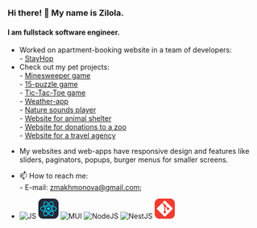 ### Hi there! 👋 My name is Zilola.
#### I am fullstack software engineer.
- Worked on apartment-booking website in a team of developers:</br>
         - [StayHop](https://booking-vention.vercel.app) </br>
- Check out my pet projects:</br>
         - [Minesweeper game](https://zilola08.github.io/minesweeper/dist/main.html) </br>
         - [15-puzzle game](https://zilola08.github.io/fifteen-puzzle-game) </br>
         - [Tic-Tac-Toe game](https://zilola08.github.io/tic-tac-toe/) </br>
         - [Weather-app](https://zilola08.github.io/weather-app/) </br>
         - [Nature sounds player](https://zilola08.github.io/nature-sounds/)</br>
         - [Website for animal shelter](https://zilola08.github.io/shelter/main.html)</br>
         - [Website for donations to a zoo](https://zilola08.github.io/online-zoo/pages/main/)</br>
         - [Website for a travel agency](https://zilola08.github.io/travel/)</br>
         
* My websites and web-apps have responsive design and features like sliders, paginators, popups, burger menus for smaller screens.</br>

- 📫 How to reach me: </br>
         - E-mail: zmakhmonova@gmail.com;</br>

         
- <img src='https://user-images.githubusercontent.com/44432264/223957461-e78203f8-0069-41c1-99ce-99abae8eecba.png' alt='JS' height='40px' width='40px'> <img src='https://github.com/tandpfun/skill-icons/blob/main/icons/React-Dark.svg' alt='ReactJS' height='40px' width='40px'> <img src='https://mui.com/static/logo.png' alt='MUI' height='40px' width='40px'> <img src='https://cdn-icons-png.flaticon.com/256/919/919825.png' alt='NodeJS' height='40px' width='40px'> <img src='https://cdn.icon-icons.com/icons2/2107/PNG/512/file_type_nestjs_icon_130355.png' alt='NestJS' height='40px' width='40px'> <img src='https://github.com/tandpfun/skill-icons/blob/main/icons/Git.svg' alt='Git' height='40px' width='40px'> 


